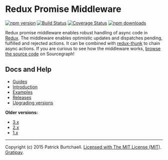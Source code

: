 # Redux Promise Middleware

[![npm version](https://img.shields.io/npm/v/redux-promise-middleware.svg?style=flat)](https://www.npmjs.com/package/redux-promise-middleware) [![Build Status](https://travis-ci.org/pburtchaell/redux-promise-middleware.svg?branch=master)](https://travis-ci.org/pburtchaell/redux-promise-middleware) [![Coverage Status](https://coveralls.io/repos/pburtchaell/redux-promise-middleware/badge.svg?branch=master&service=github)](https://coveralls.io/github/pburtchaell/redux-promise-middleware?branch=master) [![npm downloads](https://img.shields.io/npm/dm/redux-promise-middleware.svg?style=flat)](https://www.npmjs.com/package/redux-promise-middleware)

Redux promise middleware enables robust handling of async code in [Redux](http://redux.js.org). The middleware enables optimistic updates and dispatches pending, fulfilled and rejected actions. It can be combined with [redux-thunk](https://github.com/gaearon/redux-thunk) to chain async actions. If you are curious to see how the middleware works, [browse the source code](https://sourcegraph.com/github.com/pburtchaell/redux-promise-middleware/-/blob/src/index.js) on Sourcegraph!

## Docs and Help

- [Guides](/docs/guides/)
- [Introduction](/docs/introduction.md)
- [Examples](/examples)
- [Releases](https://github.com/pburtchaell/redux-promise-middleware/releases)
- [Upgrading versions](/UPGRADING.md)

**Older versions:**

- [3.x](https://github.com/pburtchaell/redux-promise-middleware/tree/3.3.0)
- [2.x](https://github.com/pburtchaell/redux-promise-middleware/tree/2.4.0)
- [1.x](https://github.com/pburtchaell/redux-promise-middleware/tree/1.0.0)

---
Copyright (c) 2015 Patrick Burtchaell. [Licensed with The MIT License (MIT)](https://raw.githubusercontent.com/pburtchaell/redux-promise-middleware/master/LICENSE). [Gratipay](https://gratipay.com/~pburtchaell/).
